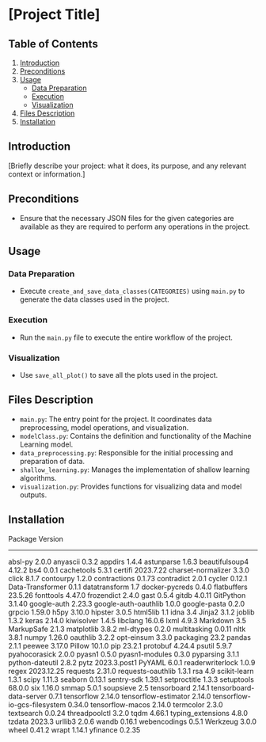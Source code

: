 # [Project Title]

## Table of Contents
1. [Introduction](#introduction)
2. [Preconditions](#preconditions)
3. [Usage](#usage)
    - [Data Preparation](#data-preparation)
    - [Execution](#execution)
    - [Visualization](#visualization)
4. [Files Description](#files-description)
5. [Installation](#installation)

   
## Introduction
[Briefly describe your project: what it does, its purpose, and any relevant context or information.]

## Preconditions
- Ensure that the necessary JSON files for the given categories are available as they are required to perform any operations in the project.

## Usage
### Data Preparation
- Execute `create_and_save_data_classes(CATEGORIES)` using `main.py` to generate the data classes used in the project.

### Execution
- Run the `main.py` file to execute the entire workflow of the project.

### Visualization
- Use `save_all_plot()` to save all the plots used in the project.

## Files Description
- `main.py`: The entry point for the project. It coordinates data preprocessing, model operations, and visualization.
- `modelClass.py`: Contains the definition and functionality of the Machine Learning model.
- `data_preprocessing.py`: Responsible for the initial processing and preparation of data.
- `shallow_learning.py`: Manages the implementation of shallow learning algorithms.
- `visualization.py`: Provides functions for visualizing data and model outputs.

## Installation

Package                      Version
---------------------------- ------------
absl-py                      2.0.0
anyascii                     0.3.2
appdirs                      1.4.4
astunparse                   1.6.3
beautifulsoup4               4.12.2
bs4                          0.0.1
cachetools                   5.3.1
certifi                      2023.7.22
charset-normalizer           3.3.0
click                        8.1.7
contourpy                    1.2.0
contractions                 0.1.73
contradict                   2.0.1
cycler                       0.12.1
Data-Transformer             0.1.1
datatransform                1.7
docker-pycreds               0.4.0
flatbuffers                  23.5.26
fonttools                    4.47.0
frozendict                   2.4.0
gast                         0.5.4
gitdb                        4.0.11
GitPython                    3.1.40
google-auth                  2.23.3
google-auth-oauthlib         1.0.0
google-pasta                 0.2.0
grpcio                       1.59.0
h5py                         3.10.0
hipster                      3.0.5
html5lib                     1.1
idna                         3.4
Jinja2                       3.1.2
joblib                       1.3.2
keras                        2.14.0
kiwisolver                   1.4.5
libclang                     16.0.6
lxml                         4.9.3
Markdown                     3.5
MarkupSafe                   2.1.3
matplotlib                   3.8.2
ml-dtypes                    0.2.0
multitasking                 0.0.11
nltk                         3.8.1
numpy                        1.26.0
oauthlib                     3.2.2
opt-einsum                   3.3.0
packaging                    23.2
pandas                       2.1.1
peewee                       3.17.0
Pillow                       10.1.0
pip                          23.2.1
protobuf                     4.24.4
psutil                       5.9.7
pyahocorasick                2.0.0
pyasn1                       0.5.0
pyasn1-modules               0.3.0
pyparsing                    3.1.1
python-dateutil              2.8.2
pytz                         2023.3.post1
PyYAML                       6.0.1
readerwriterlock             1.0.9
regex                        2023.12.25
requests                     2.31.0
requests-oauthlib            1.3.1
rsa                          4.9
scikit-learn                 1.3.1
scipy                        1.11.3
seaborn                      0.13.1
sentry-sdk                   1.39.1
setproctitle                 1.3.3
setuptools                   68.0.0
six                          1.16.0
smmap                        5.0.1
soupsieve                    2.5
tensorboard                  2.14.1
tensorboard-data-server      0.7.1
tensorflow                   2.14.0
tensorflow-estimator         2.14.0
tensorflow-io-gcs-filesystem 0.34.0
tensorflow-macos             2.14.0
termcolor                    2.3.0
textsearch                   0.0.24
threadpoolctl                3.2.0
tqdm                         4.66.1
typing_extensions            4.8.0
tzdata                       2023.3
urllib3                      2.0.6
wandb                        0.16.1
webencodings                 0.5.1
Werkzeug                     3.0.0
wheel                        0.41.2
wrapt                        1.14.1
yfinance                     0.2.35
